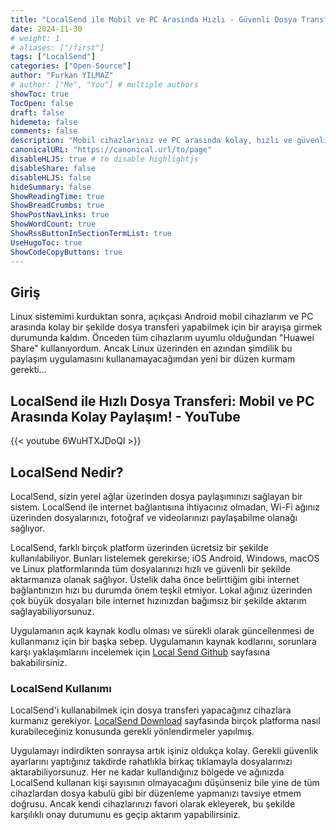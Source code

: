 ```yaml
---
title: "LocalSend ile Mobil ve PC Arasında Hızlı - Güvenli Dosya Transferi"
date: 2024-11-30
# weight: 1
# aliases: ["/first"]
tags: ["LocalSend"]
categories: ["Open-Source"]
author: "Furkan YILMAZ"
# author: ["Me", "You"] # multiple authors
showToc: true
TocOpen: false
draft: false
hidemeta: false
comments: false
description: "Mobil cihazlarınız ve PC arasında kolay, hızlı ve güvenli bir şekilde dosya transferi yapabilirsiniz."
canonicalURL: "https://canonical.url/to/page"
disableHLJS: true # to disable highlightjs
disableShare: false
disableHLJS: false
hideSummary: false
ShowReadingTime: true
ShowBreadCrumbs: true
ShowPostNavLinks: true
ShowWordCount: true
ShowRssButtonInSectionTermList: true
UseHugoToc: true
ShowCodeCopyButtons: true
---
```


## Giriş 
Linux sistemimi kurduktan sonra, açıkçası Android mobil cihazlarım ve PC arasında kolay bir şekilde dosya transferi yapabilmek için bir arayışa girmek durumunda kaldım. Önceden tüm cihazlarım uyumlu olduğundan "Huawei Share" kullanıyordum. Ancak Linux üzerinden en azından şimdilik bu paylaşım uygulamasını kullanamayacağımdan yeni bir düzen kurmam gerekti... 

## LocalSend ile Hızlı Dosya Transferi: Mobil ve PC Arasında Kolay Paylaşım! - YouTube
{{< youtube 6WuHTXJDoQI >}}

## LocalSend Nedir? 
LocalSend, sizin yerel ağlar üzerinden dosya paylaşımınızı sağlayan bir sistem. LocalSend ile internet bağlantısına ihtiyacınız olmadan, Wi-Fi ağınız üzerinden dosyalarınızı, fotoğraf ve videolarınızı paylaşabilme olanağı sağlıyor. 

LocalSend, farklı birçok platform üzerinden ücretsiz bir şekilde kullanılabiliyor. Bunları listelemek gerekirse; iOS Android, Windows, macOS ve Linux platformlarında tüm dosyalarınızı hızlı ve güvenli bir şekilde aktarmanıza olanak sağlıyor. Üstelik daha önce belirttiğim gibi internet bağlantınızın hızı bu durumda önem teşkil etmiyor. Lokal ağınız üzerinden çok büyük dosyaları bile internet hızınızdan bağımsız bir şekilde aktarım sağlayabiliyorsunuz. 

Uygulamanın açık kaynak kodlu olması ve sürekli olarak güncellenmesi de kullanmanız için bir başka sebep. Uygulamanın kaynak kodlarını, sorunlara karşı yaklaşımlarını incelemek için [Local Send Github](https://github.com/localsend/localsend) sayfasına bakabilirsiniz. 

### LocalSend Kullanımı 
LocalSend'i kullanabilmek için dosya transferi yapacağınız cihazlara kurmanız gerekiyor. [LocalSend Download](https://localsend.org/tr/download) sayfasında birçok platforma nasıl kurabileceğiniz konusunda gerekli yönlendirmeler yapılmış. 

Uygulamayı indirdikten sonraysa artık işiniz oldukça kolay. Gerekli güvenlik ayarlarını yaptığınız takdirde rahatlıkla birkaç tıklamayla dosyalarınızı aktarabiliyorsunuz. Her ne kadar kullandığınız bölgede ve ağınızda LocalSend kullanan kişi sayısının olmayacağını düşünseniz bile yine de tüm cihazlardan dosya kabulü gibi bir düzenleme yapmanızı tavsiye etmem doğrusu. Ancak kendi cihazlarınızı favori olarak ekleyerek, bu şekilde karşılıklı onay durumunu es geçip aktarım yapabilirsiniz. 